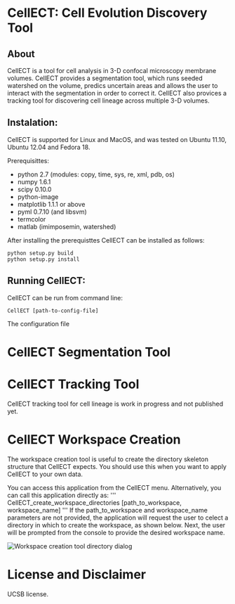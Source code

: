 CellECT: Cell Evolution Discovery Tool
======================================

About
-----
CellECT is a tool for cell analysis in 3-D confocal microscopy membrane volumes. CellECT provides a segmentation tool, which runs seeded watershed on the volume, predics uncertain areas and allows the user to interact with the segmentation in order to correct it. CellECT also provices a tracking tool for discovering cell lineage across multiple 3-D volumes.

Instalation:
------------

CellECT is supported for Linux and MacOS, and was tested on Ubuntu 11.10, Ubuntu 12.04 and Fedora 18.

Prerequisittes:

* python 2.7 (modules: copy, time, sys, re, xml, pdb, os)
* numpy 1.6.1
* scipy 0.10.0
* python-image
* matplotlib 1.1.1 or above
* pyml 0.7.10 (and libsvm)
* termcolor
* matlab (imimposemin, watershed)

After installing the prerequisttes CellECT can be installed as follows:

```
python setup.py build
python setup.py install 
```

Running CellECT:
----------------

CellECT can be run from command line:
```
CellECT [path-to-config-file]
```

The configuration file 




CellECT Segmentation Tool
=========================




CellECT Tracking Tool
=====================

CellECT tracking tool for cell lineage is work in progress and not published yet.


CellECT Workspace Creation
==========================

The workspace creation tool is useful to create the directory skeleton structure that CellECT expects. You should use this when you want to apply CellECT to your own data. 

You can access this application from the CellECT menu. Alternatively, you can call this application directly as:
'''
CellECT_create_workspace_directories [path_to_workspace, workspace_name]
'''
If the path_to_workspace and workspace_name parameters are not provided, the application will request the user to celect a directory in which to create the workspace, as shown below. Next, the user will be prompted from the console to provide the desired workspace name.

![Workspace creation tool directory dialog](/doc/md_figures/workspace_creation_dialog.png "Workspace creation tool dialog")


License and Disclaimer
======================

UCSB license.

